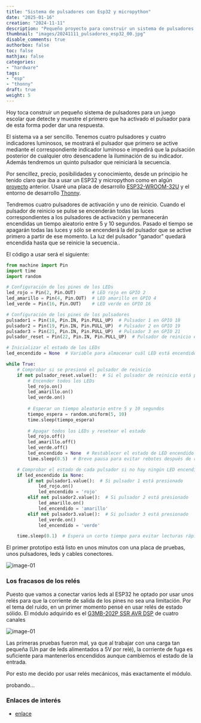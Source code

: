 ```yaml
---
title: "Sistema de pulsadores con Esp32 y micropython"
date: "2025-01-16"
creation: "2024-11-11"
description: "Pequeño proyecto para construir un sistema de pulsadores para un juego escolar"
thumbnail: "images/20241111_pulsadores_esp32_00.jpg"
disable_comments: true
authorbox: false
toc: false
mathjax: false
categories:
- "hardware"
tags:
- "esp"
- "thonny"
draft: true
weight: 5
---
```

Hoy toca construir un pequeño sistema de pulsadores para un juego escolar que detecte y muestre el primero que ha activado el pulsador para de esta forma poder dar una respuesta.
<!--more-->
El sistema va a ser sencillo. Tenemos cuatro pulsadores y cuatro indicadores luminosos, se mostrará el pulsador que primero se active mediante el correspondiente indicador luminoso e impedirá que la pulsación posterior de cualquier otro desencadene la iluminación de su indicador. Además tendremos un quinto pulsador que reiniciará la secuencia.

Por sencillez, precio, posibilidades y conocimiento, desde un principio he tenido claro que iba a usar un ESP32 y micropython como en algún [proyecto] anterior. Usaré una placa de desarrollo [ESP32-WROOM-32U] y el entorno de desarrollo [Thonny].

Tendremos cuatro pulsadores de activación y uno de reinicio. Cuando el pulsador de reinicio se pulse se encenderán todas las luces correspondientes a los pulsadores de activación y permanecerán encendidas un tiempo aleatorio entre 5 y 10 segundos. Pasado el tiempo se apagarán todas las luces y sólo se encenderá la del pulsador que se active primero a partir de ese momento. La luz del pulsador "ganador" quedará encendida hasta que se reinicie la secuencia..

El código a usar será el siguiente:

``` python
from machine import Pin
import time
import random

# Configuración de los pines de los LEDs
led_rojo = Pin(2, Pin.OUT)      # LED rojo en GPIO 2
led_amarillo = Pin(4, Pin.OUT)  # LED amarillo en GPIO 4
led_verde = Pin(16, Pin.OUT)    # LED verde en GPIO 16

# Configuración de los pines de los pulsadores
pulsador1 = Pin(18, Pin.IN, Pin.PULL_UP)  # Pulsador 1 en GPIO 18
pulsador2 = Pin(19, Pin.IN, Pin.PULL_UP)  # Pulsador 2 en GPIO 19
pulsador3 = Pin(21, Pin.IN, Pin.PULL_UP)  # Pulsador 3 en GPIO 21
pulsador_reset = Pin(22, Pin.IN, Pin.PULL_UP)  # Pulsador de reinicio en GPIO 22

# Inicializar el estado de los LEDs
led_encendido = None  # Variable para almacenar cuál LED está encendido

while True:
    # Comprobar si se presionó el pulsador de reinicio
    if not pulsador_reset.value():  # Si el pulsador de reinicio está presionado
        # Encender todos los LEDs
        led_rojo.on()
        led_amarillo.on()
        led_verde.on()
        
        # Esperar un tiempo aleatorio entre 5 y 10 segundos
        tiempo_espera = random.uniform(5, 10)
        time.sleep(tiempo_espera)
        
        # Apagar todos los LEDs y resetear el estado
        led_rojo.off()
        led_amarillo.off()
        led_verde.off()
        led_encendido = None  # Restablecer el estado de LED encendido
        time.sleep(0.5)  # Breve pausa para evitar rebotes después de reiniciar

    # Comprobar el estado de cada pulsador si no hay ningún LED encendido
    if led_encendido is None:
        if not pulsador1.value():  # Si pulsador 1 está presionado
            led_rojo.on()
            led_encendido = 'rojo'
        elif not pulsador2.value():  # Si pulsador 2 está presionado
            led_amarillo.on()
            led_encendido = 'amarillo'
        elif not pulsador3.value():  # Si pulsador 3 está presionado
            led_verde.on()
            led_encendido = 'verde'

    time.sleep(0.1)  # Espera un corto tiempo para evitar lecturas rápidas
```
El primer prototipo está listo en unos minutos con una placa de pruebas, unos pulsadores, leds y cables conectores.

![image-01]

### Los fracasos de los relés
Puesto que vamos a conectar varios leds al ESP32 he optado por usar unos relés para que la corriente de salida de los pines no sea una limitación. Por el tema del ruido, en un primer momento pensé en usar relés de estado sólido. El módulo adquirido es el [G3MB-202P SSR AVR DSP] de cuatro canales

![image-01]

Las primeras pruebas fueron mal, ya que al trabajar con una carga tan pequeña (Un par de leds alimentados a 5V por relé), la corriente de fuga es suficiente para mantenerlos encendidos aunque cambiemos el estado de la entrada.

Por esto me decido por usar relés mecánicos, más exactamente el módulo.

probando...

### Enlaces de interés
- [enlace](www.sherblog.pro)

[G3MB-202P SSR AVR DSP]: https://es.aliexpress.com/item/1005004908428159.html
[proyecto]: /configurando-un-relé-wifi-mediante-esp-01-y-micropython/
[ESP32-WROOM-32U]: https://es.aliexpress.com/item/1005006661654117.html
[Thonny]: https://thonny.org

[image-01]: /images/20241111_pulsadores_esp32_01.jpg
[image-02]: /images/20241111_pulsadores_esp32_02.jpg



